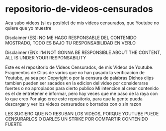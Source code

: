 # repositorio-de-videos-censurados
Aca subo videos (si es posible) de mis videos censurados, que Youtube no quiere que yo muestre

Disclaimer (ES):
NO ME HAGO RESPONSABLE DEL CONTENIDO MOSTRADO, TODO ES BAJO TU RESPONSABILIDAD EN VERLO

Disclaimer (EN):
I'M NOT GONNA BE RESPONSIBLE ABOUT THE CONTENT, ALL IS UNDER YOUR RESPONSABILITY

Este es el repositorio de Videos Censurados, de mis Videos de Youtube.
Fragmentos de Clips de varios que no han pasado la verificacion de Youtube, ya sea por Copyright o por la censura de palabras
Dichos clips tambien pueden ser sacados en la edicion del video por considerarse fuertes o no apropiados para cierto publico
Mi intencion al crear contenido es el de entretener e informar, pero hay veces que me paso de la raya con lo que creo
Por algo cree este repositorio, para que la gente pueda descargar y ver los videos censurados o borrados con o sin razon

LES SUGIERO QUE NO RESUBAN LOS VIDEOS, PORQUE YOUTUBE PUEDE CENSURARLOS O DARLES UN STRIKE POR COMPARTIR CONTENIDO FUERTE
